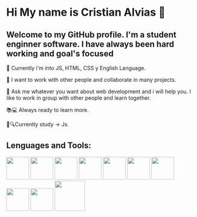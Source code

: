 # Hi My name is Cristian Alvias 👋


## Welcome to my GitHub profile. I'm a student enginner software. I have always been hard working and goal's focused

🌱 Currently i'm into JS, HTML, CSS y English Language.

👯 I want to work with other people and collaborate in many projects.

💬 Ask me whatever you want about web development and i will help you. I like to work in group with other people and learn together.

📚💻 Always ready to learn more.

💛🔍Currently study -> Js.


## Lenguages and Tools:
<a href="https://developer.mozilla.org/en-US/docs/Web/HTML"><img src="https://upload.wikimedia.org/wikipedia/commons/thumb/6/61/HTML5_logo_and_wordmark.svg/200px-HTML5_logo_and_wordmark.svg.png" width="60"></a>
<a href="https://developer.mozilla.org/en-US/docs/Web/CSS"><img src="https://blastcoding.com/wp-content/uploads/2018/10/CSS3.png" width="60"></a>
<a href="https://www.javascript.com/"><img src="https://i.imgur.com/IgwKCEI.png" width="60"></a>
<a href="https://sass-lang.com/"><img src="https://cdn3.iconfinder.com/data/icons/logos-and-brands-adobe/512/288_Sass-128.png" width="60"></a>
<a href="https://gulpjs.com/"><img src="https://cdn.iconscout.com/icon/free/png-256/gulp-226000.png" width="60"></a>
<a href="https://simple.wikipedia.org/wiki/C_(programming_language)"><img src="https://upload.wikimedia.org/wikipedia/commons/thumb/1/18/C_Programming_Language.svg/1200px-C_Programming_Language.svg.png" width="60"></a>
<a href="https://www.java.com/en/"><img src="https://www.megaleechers.com/storage/Java-Runtime-Environment-Icon.png" width="60"></a>
<a href="https://git-scm.com/"><img src="https://miro.medium.com/max/256/1*jHCCHizzA5H4VQ1ST1fA1A.png" width="60"></a>
<a href="https://visualstudio.microsoft.com/downloads/"><img src="https://upload.wikimedia.org/wikipedia/commons/thumb/5/59/Visual_Studio_Icon_2019.svg/1200px-Visual_Studio_Icon_2019.svg.png" width="60"></a>
<a href="https://unity.com/"><img src="https://media.sketchfab.com/models/a9299dd053cb46a0b2dfcffd378f1088/thumbnails/7874f49d3d204b76ba2324758424ca09/497179095e844e3cabc33d750ce4ee5a.jpeg" width="80"></a>
